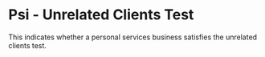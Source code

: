 # Psi - Unrelated Clients Test
This indicates whether a personal services business satisfies the unrelated clients test.